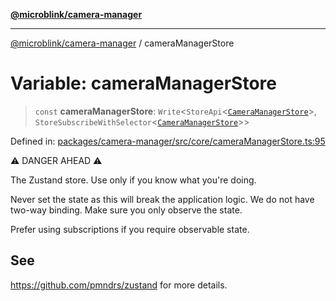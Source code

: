 [**@microblink/camera-manager**](../README.md)

---

[@microblink/camera-manager](../README.md) / cameraManagerStore

# Variable: cameraManagerStore

> `const` **cameraManagerStore**: `Write`\<`StoreApi`\<[`CameraManagerStore`](../type-aliases/CameraManagerStore.md)\>, `StoreSubscribeWithSelector`\<[`CameraManagerStore`](../type-aliases/CameraManagerStore.md)\>\>

Defined in: [packages/camera-manager/src/core/cameraManagerStore.ts:95](https://github.com/BlinkID/blinkid-web/blob/main/packages/camera-manager/src/core/cameraManagerStore.ts)

⚠️ DANGER AHEAD ⚠️

The Zustand store. Use only if you know what you're doing.

Never set the state as this will break the application logic. We do not have
two-way binding. Make sure you only observe the state.

Prefer using subscriptions if you require observable state.

## See

https://github.com/pmndrs/zustand for more details.
